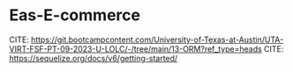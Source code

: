 # Eas-E-commerce


CITE: https://git.bootcampcontent.com/University-of-Texas-at-Austin/UTA-VIRT-FSF-PT-09-2023-U-LOLC/-/tree/main/13-ORM?ref_type=heads
CITE: https://sequelize.org/docs/v6/getting-started/


